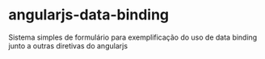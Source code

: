 # angularjs-data-binding
Sistema simples de formulário para exemplificação do uso de data binding junto a outras diretivas do angularjs
